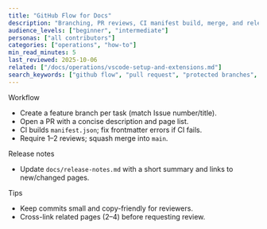 ```yaml
---
title: "GitHub Flow for Docs"
description: "Branching, PR reviews, CI manifest build, merge, and release notes for this repo."
audience_levels: ["beginner", "intermediate"]
personas: ["all contributors"]
categories: ["operations", "how-to"]
min_read_minutes: 5
last_reviewed: 2025-10-06
related: ["/docs/operations/vscode-setup-and-extensions.md"]
search_keywords: ["github flow", "pull request", "protected branches", "ci"]
---
```


Workflow

- Create a feature branch per task (match Issue number/title).
- Open a PR with a concise description and page list.
- CI builds `manifest.json`; fix frontmatter errors if CI fails.
- Require 1–2 reviews; squash merge into `main`.

Release notes

- Update `docs/release-notes.md` with a short summary and links to new/changed pages.

Tips

- Keep commits small and copy-friendly for reviewers.
- Cross-link related pages (2–4) before requesting review.

